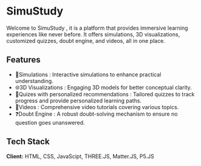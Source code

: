# SimuStudy

 Welcome to SimuStudy , it is a platform that provides immersive learning experiences like never before. It offers simulations, 3D visualizations, customized quizzes, doubt engine, and videos, all in one place.

## Features

- 🧩Simulations : Interactive simulations to enhance practical understanding.
- 🌐3D Visualizations : Engaging 3D models for better conceptual clarity.
- 📝Quizes with personalized recommendations : Tailored quizzes to track progress and provide personalized learning paths.
- 🎥Videos : Comprehensive video tutorials covering various topics.
- ❓Doubt Engine : A robust doubt-solving mechanism to ensure no question goes unanswered.

## Tech Stack

**Client:** HTML, CSS, JavaScipt, THREE.JS, Matter.JS, P5.JS